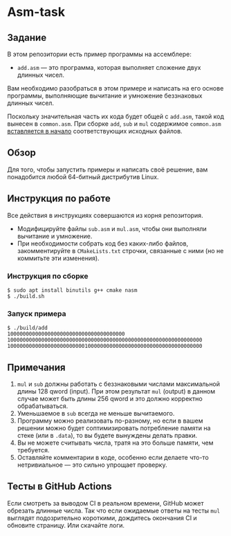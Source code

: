 # Asm-task

## Задание
В этом репозитории есть пример программы на ассемблере:
* `add.asm` — это программа, которая выполняет сложение двух длинных чисел.

Вам необходимо разобраться в этом примере и написать на его основе программы, выполняющие вычитание и умножение беззнаковых длинных чисел.

Поскольку значительная часть их кода будет общей с `add.asm`, такой код вынесен в `common.asm`.
При сборке `add`, `sub` и `mul` содержимое `common.asm` [вставляется в начало](https://www.nasm.us/doc/nasmdoc2.html#section-2.1.19) соответствующих исходных файлов.

## Обзор
Для того, чтобы запустить примеры и написать своё решение, вам понадобится любой 64-битный дистрибутив Linux.

## Инструкция по работе
Все действия в инструкциях совершаются из корня репозитория.

* Модифицируйте файлы `sub.asm` и `mul.asm`, чтобы они выполняли вычитание и умножение.
* При необходимости собрать код без каких-либо файлов, закомментируйте в `CMakeLists.txt` строчки, связанные с ними (но не коммитьте эти изменения).

### Инструкция по сборке
```console
$ sudo apt install binutils g++ cmake nasm
$ ./build.sh
```

### Запуск примера
```console
$ ./build/add
10000000000000000000000000000000000000
100000000000000000000000000000000000000000000000000000000000000
100000000000000000000000010000000000000000000000000000000000000
```

## Примечания
1. `mul` и `sub` должны работать с беззнаковыми числами максимальной длины 128 qword (input). При этом результат `mul` (output) в данном случае может быть длины 256 qword и это должно корректно обрабатываться.
2. Уменьшаемое в `sub` всегда не меньше вычитаемого.
3. Программу можно реализовать по-разному, но если в вашем решении можно будет соптимизировать потребление памяти на стеке (или в `.data`), то вы будете вынуждены делать правки.
4. Вы не можете считывать числа, тратя на это больше памяти, чем требуется.
5. Оставляйте комментарии в коде, особенно если делаете что-то нетривиальное &mdash; это сильно упрощает проверку.

## Тесты в GitHub Actions
Если смотреть за выводом CI в реальном времени, GitHub может обрезать длинные числа. Так что если ожидаемые ответы на тесты `mul` выглядят подозрительно короткими, дождитесь окончания CI и обновите страницу. Или скачайте логи.

